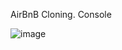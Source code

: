 AirBnB Cloning.
Console

![image](https://user-images.githubusercontent.com/111263525/218458676-023df29d-eaed-4674-a681-47ee5a4c7f9b.png)
